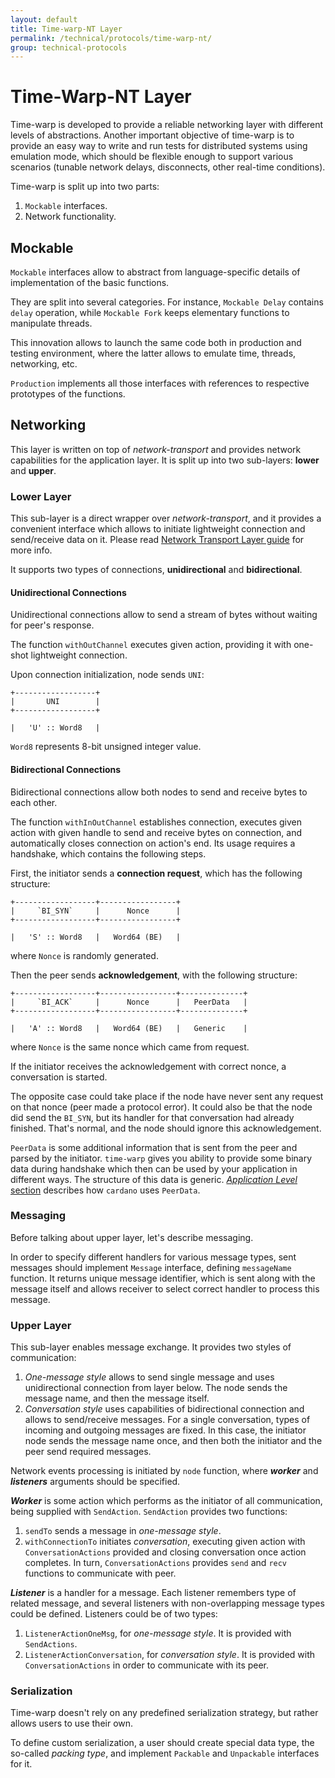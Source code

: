 ```yaml
---
layout: default
title: Time-warp-NT Layer
permalink: /technical/protocols/time-warp-nt/
group: technical-protocols
---
```

<!-- Reviewed at dcf5509d8fc93ac4c221726d076dafe632d32b70 -->

# Time-Warp-NT Layer

Time-warp is developed to provide a reliable networking layer with different
levels of abstractions. Another important objective of time-warp is to provide
an easy way to write and run tests for distributed systems using emulation mode,
which should be flexible enough to support various scenarios (tunable network
delays, disconnects, other real-time conditions).

Time-warp is split up into two parts:

1.  `Mockable` interfaces.
2.  Network functionality.

## Mockable

`Mockable` interfaces allow to abstract from language-specific details of
implementation of the basic functions.

They are split into several categories. For instance, `Mockable Delay` contains
`delay` operation, while `Mockable Fork` keeps elementary functions to
manipulate threads.

This innovation allows to launch the same code both in production and testing
environment, where the latter allows to emulate time, threads, networking, etc.

`Production` implements all those interfaces with references to respective
prototypes of the functions.

## Networking

This layer is written on top of *network-transport* and provides network
capabilities for the application layer. It is split up into two sub-layers:
**lower** and **upper**.

### Lower Layer

This sub-layer is a direct wrapper over *network-transport*, and it provides a
convenient interface which allows to initiate lightweight connection and
send/receive data on it. Please read [Network Transport Layer
guide](/technical/protocols/network-transport) for more info.

It supports two types of connections, **unidirectional** and **bidirectional**.

#### Unidirectional Connections

Unidirectional connections allow to send a stream of bytes without waiting for
peer's response.

The function `withOutChannel` executes given action, providing it with one-shot
lightweight connection.

Upon connection initialization, node sends `UNI`:

    +------------------+
    |       UNI        |
    +------------------+

    |   'U' :: Word8   |

`Word8` represents 8-bit unsigned integer value.

#### Bidirectional Сonnections

Bidirectional connections allow both nodes to send and receive bytes to each
other.

The function `withInOutChannel` establishes connection, executes given action
with given handle to send and receive bytes on connection, and automatically
closes connection on action's end. Its usage requires a handshake, which
contains the following steps.

First, the initiator sends a **connection request**, which has the following
structure:

    +------------------+-----------------+
    |     `BI_SYN`     |      Nonce      |
    +------------------+-----------------+

    |   'S' :: Word8   |   Word64 (BE)   |

where `Nonce` is randomly generated.

Then the peer sends **acknowledgement**, with the following structure:

    +------------------+-----------------+--------------+
    |     `BI_ACK`     |      Nonce      |   PeerData   |
    +------------------+-----------------+--------------+

    |   'A' :: Word8   |   Word64 (BE)   |   Generic    |

where `Nonce` is the same nonce which came from request.

If the initiator receives the acknowledgement with correct nonce, a conversation
is started.

The opposite case could take place if the node have never sent any request on
that nonce (peer made a protocol error). It could also be that the node did send
the `BI_SYN`, but its handler for that conversation had already finished. That's
normal, and the node should ignore this acknowledgement.

`PeerData` is some additional information that is sent from the peer and parsed
by the initiator. `time-warp` gives you ability to provide some binary data
during handshake which then can be used by your application in different ways.
The structure of this data is generic. [*Application Level*
section](/technical/protocols/csl-application-level/#message-names) describes
how `cardano` uses `PeerData`.

### Messaging

Before talking about upper layer, let's describe messaging.

In order to specify different handlers for various message types, sent messages
should implement `Message` interface, defining `messageName` function. It
returns unique message identifier, which is sent along with the message itself
and allows receiver to select correct handler to process this message.

### Upper Layer

This sub-layer enables message exchange. It provides two styles of
communication:

1.  *One-message style* allows to send single message and uses unidirectional
    connection from layer below. The node sends the message name, and then the
    message itself.
2.  *Conversation style* uses capabilities of bidirectional connection and
    allows to send/receive messages. For a single conversation, types of
    incoming and outgoing messages are fixed. In this case, the initiator node
    sends the message name once, and then both the initiator and the peer send
    required messages.

Network events processing is initiated by `node` function, where ***worker***
and ***listeners*** arguments should be specified.

***Worker*** is some action which performs as the initiator of all
communication, being supplied with `SendAction`. `SendAction` provides two
functions:

1.  `sendTo` sends a message in *one-message style*.
2.  `withConnectionTo` initiates *conversation*, executing given action with
    `ConversationActions` provided and closing conversation once action
    completes. In turn, `ConversationActions` provides `send` and `recv`
    functions to communicate with peer.

***Listener*** is a handler for a message. Each listener remembers type of
related message, and several listeners with non-overlapping message types could
be defined. Listeners could be of two types:

1.  `ListenerActionOneMsg`, for *one-message style*. It is provided with
    `SendActions`.
2.  `ListenerActionConversation`, for *conversation style*. It is provided with
    `ConversationActions` in order to communicate with its peer.

### Serialization

Time-warp doesn't rely on any predefined serialization strategy, but rather
allows users to use their own.

To define custom serialization, a user should create special data type, the
so-called *packing type*, and implement `Packable` and `Unpackable` interfaces
for it.
